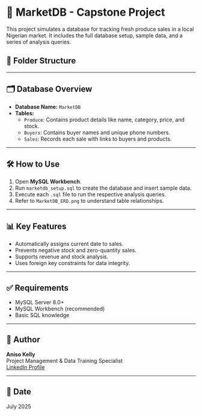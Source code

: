 # 🛒 MarketDB - Capstone Project

This project simulates a database for tracking fresh produce sales in a local Nigerian market. It includes the full database setup, sample data, and a series of analysis queries.

## 📁 Folder Structure


---

## 🗂️ Database Overview

- **Database Name:** `MarketDB`
- **Tables:**
  - `Produce`: Contains product details like name, category, price, and stock.
  - `Buyers`: Contains buyer names and unique phone numbers.
  - `Sales`: Records each sale with links to buyers and products.

---

## 🛠️ How to Use

1. Open **MySQL Workbench**.
2. Run `marketdb_setup.sql` to create the database and insert sample data.
3. Execute each `.sql` file to run the respective analysis queries.
4. Refer to `MarketDB_ERD.png` to understand table relationships.

---

## 📊 Key Features

- Automatically assigns current date to sales.
- Prevents negative stock and zero-quantity sales.
- Supports revenue and stock analysis.
- Uses foreign key constraints for data integrity.

---

## ✅ Requirements

- MySQL Server 8.0+
- MySQL Workbench (recommended)
- Basic SQL knowledge

---

## 📌 Author

**Aniso Kelly**  
Project Management & Data Training Specialist  
[LinkedIn Profile](https://www.linkedin.com/in/kelly-aniso-852764132)

---

## 📅 Date

July 2025

